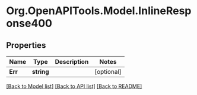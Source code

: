 
# Org.OpenAPITools.Model.InlineResponse400

## Properties

Name | Type | Description | Notes
------------ | ------------- | ------------- | -------------
**Err** | **string** |  | [optional] 

[[Back to Model list]](../README.md#documentation-for-models)
[[Back to API list]](../README.md#documentation-for-api-endpoints)
[[Back to README]](../README.md)

